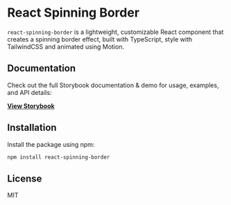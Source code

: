 # React Spinning Border

`react-spinning-border` is a lightweight, customizable React component that creates a spinning border effect, built with TypeScript, style with TailwindCSS and animated using Motion.

## Documentation

Check out the full Storybook documentation & demo for usage, examples, and API details:

[**View Storybook**](https://seth-way.github.io/react-spinning-border/?path=/docs/components-spinningborder--docs)

## Installation

Install the package using npm:

```bash
npm install react-spinning-border
```

## License

MIT
